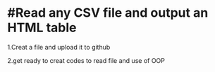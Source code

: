 #Read any CSV file and output an HTML table
===================================
1.Creat a file and upload it to github

2.get ready to creat codes to read file and use of OOP

